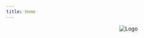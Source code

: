 ```yaml
---
title: Home
---
```


[<img src="/images/0.jpg" style="max-width:15%;min-width:200px;float:right;" alt="Logo" />](https://cheng.netlify.com/)
